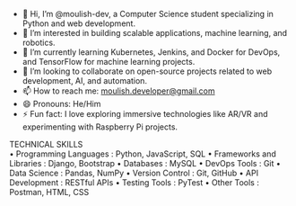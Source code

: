 - 👋 Hi, I’m @moulish-dev, a Computer Science student specializing in Python and web development.
- 👀 I’m interested in building scalable applications, machine learning, and robotics.
- 🌱 I’m currently learning Kubernetes, Jenkins, and Docker for DevOps, and TensorFlow for machine learning projects.
- 💞️ I’m looking to collaborate on open-source projects related to web development, AI, and automation.
- 📫 How to reach me: [moulish.developer@gmail.com](mailto:moulish.developer@gmail.com)
- 😄 Pronouns: He/Him
- ⚡ Fun fact: I love exploring immersive technologies like AR/VR and experimenting with Raspberry Pi projects.

TECHNICAL SKILLS			
•	Programming Languages : Python, JavaScript, SQL
•	Frameworks and Libraries : Django,  Bootstrap
•	Databases : MySQL
•	DevOps Tools : Git
•	Data Science : Pandas, NumPy
•	Version Control : Git, GitHub
•	API Development : RESTful APIs
•	Testing Tools : PyTest
•	Other Tools : Postman, HTML, CSS
